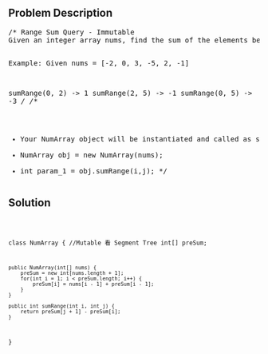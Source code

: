 <!--
<style>
  body { font-family: Arial, sans-serif; }
  .container { max-width: 100%; margin: auto; padding: 10px; }
  .comment-block { background-color: #f9f9f9; padding: 10px; border-left: 5px solid #ccc; max-width: 400px; margin: 20px; word-wrap: break-word; white-space: pre-wrap; }
  .code-block { background-color: #f4f4f4; padding: 10px; border: 1px solid #ddd; }
</style>
-->

<div class='container'>
<h2>Problem Description</h2>
<div class='comment-block'>
<pre>
/* Range Sum Query - Immutable
Given an integer array nums, find the sum of the elements between indices i and j (i ≤ j), inclusive.

Example:
Given nums = [-2, 0, 3, -5, 2, -1]

sumRange(0, 2) -> 1
sumRange(2, 5) -> -1
sumRange(0, 5) -> -3
*/
/**
 * Your NumArray object will be instantiated and called as such:
 * NumArray obj = new NumArray(nums);
 * int param_1 = obj.sumRange(i,j);
 */</pre>
</div>

<h2>Solution</h2>
<div class='code-block'>
<pre><code class='language-java'>

class NumArray {
    //Mutable 看 Segment Tree
    int[] preSum;

    public NumArray(int[] nums) {
        preSum = new int[nums.length + 1];
        for(int i = 1; i < preSum.length; i++) {
            preSum[i] = nums[i - 1] + preSum[i - 1];
        }
    }
    
    public int sumRange(int i, int j) {
        return preSum[j + 1] - preSum[i];
    }
}

</code></pre>
</div>
</div>

